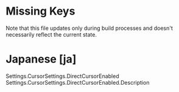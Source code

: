 # Missing Keys
Note that this file updates only during build processes and doesn't necessarily reflect the current state.

# Japanese [ja]
Settings.CursorSettings.DirectCursorEnabled  
Settings.CursorSettings.DirectCursorEnabled.Description  

